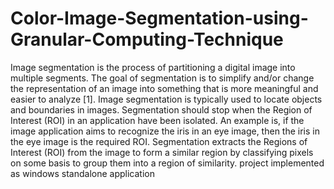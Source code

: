 # Color-Image-Segmentation-using-Granular-Computing-Technique
Image segmentation is the process of partitioning a digital image into multiple segments. The goal of segmentation is to simplify and/or change the representation of an image into something that is more meaningful and easier to analyze [1]. Image segmentation is typically used to locate objects and boundaries in images. Segmentation should stop when the Region of Interest (ROI) in an application have been isolated. An example is, if the image application aims to recognize the iris in an eye image, then the iris in the eye image is the required ROI. Segmentation extracts the Regions of Interest (ROI) from the image to form a similar region by classifying pixels on some basis to group them into a region of similarity. project implemented as windows standalone application
